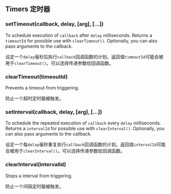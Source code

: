 ## Timers 定时器

### setTimeout(callback, delay, [arg], [...])

To schedule execution of `callback` after `delay` milliseconds. Returns a
`timeoutId` for possible use with `clearTimeout()`. Optionally, you can
also pass arguments to the callback.

设定一个`delay`毫秒后执行`callback`回调函数的计划。返回值`timeoutId`可能会被用于`clearTimeout()`。可以选择传递参数给回调函数。

### clearTimeout(timeoutId)

Prevents a timeout from triggering.

防止一个超时定时器被触发。

### setInterval(callback, delay, [arg], [...])

To schedule the repeated execution of `callback` every `delay` milliseconds.
Returns a `intervalId` for possible use with `clearInterval()`. Optionally,
you can also pass arguments to the callback.

设定一个每`delay`毫秒重复执行`callback`回调函数的计划。返回值`intervalId`可能会被用于`clearInterval()`。可以选择传递参数给回调函数。

### clearInterval(intervalId)

Stops a interval from triggering.

防止一个间隔定时器被触发。